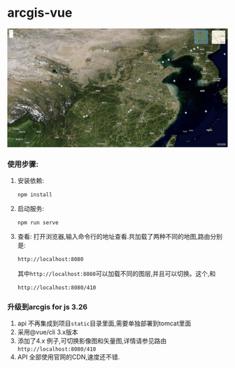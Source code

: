 # arcgis-vue

![View](./pic.png)

### 使用步骤:
1. 安装依赖:
     ```
     npm install
    ```
2. 启动服务:
    ```
    npm run serve
    ```
3. 查看:
    打开浏览器,输入命令行的地址查看.共加载了两种不同的地图,路由分别是:
    ```bash
   http://localhost:8080
    ```
   其中`http://localhost:8080`可以加载不同的图层,并且可以切换。这个,和
   ```bash
   http://localhost:8080/410
   ```

### 升级到arcgis for js 3.26
1. api 不再集成到项目`static`目录里面,需要单独部署到tomcat里面
2. 采用@vue/cli 3.x版本
3. 添加了4.x 例子,可切换影像图和矢量图,详情请参见路由 `http://localhost:8080/410`
4. API 全部使用官网的CDN,速度还不错.
